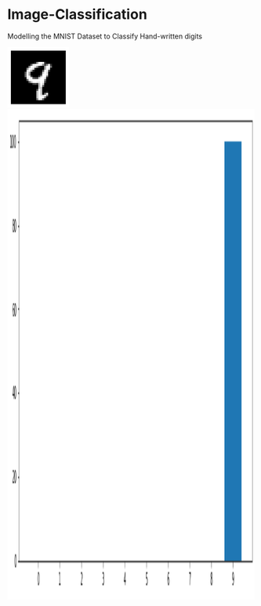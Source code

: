 # Image-Classification
Modelling the MNIST Dataset to Classify Hand-written digits


<img src='https://github.com/ErnestAsena/Image-Classification/blob/main/Images/classifi1.png'>
<img src='https://github.com/ErnestAsena/Image-Classification/blob/main/Images/classifi2.png' height='1000'>
